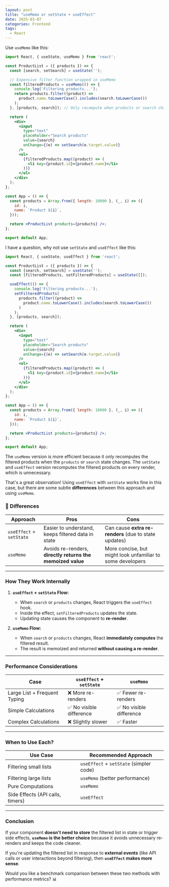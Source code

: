 ```yaml
---
layout: post
title: "useMemo or setState + useEffect"
date: 2025-03-07
categories: Frontend
tags:
  - React
---
```


Use `useMemo` like this:

```jsx
import React, { useState, useMemo } from 'react';

const ProductList = ({ products }) => {
  const [search, setSearch] = useState('');

  // Expensive filter function wrapped in useMemo
  const filteredProducts = useMemo(() => {
    console.log('Filtering products...');
    return products.filter((product) =>
      product.name.toLowerCase().includes(search.toLowerCase())
    );
  }, [products, search]); // Only recompute when products or search changes

  return (
    <div>
      <input
        type="text"
        placeholder="Search products"
        value={search}
        onChange={(e) => setSearch(e.target.value)}
      />
      <ul>
        {filteredProducts.map((product) => (
          <li key={product.id}>{product.name}</li>
        ))}
      </ul>
    </div>
  );
};

const App = () => {
  const products = Array.from({ length: 10000 }, (_, i) => ({
    id: i,
    name: `Product ${i}`,
  }));

  return <ProductList products={products} />;
};

export default App;
```

I have a question, why not use `setState` and `useEffect` like this:

```jsx
import React, { useState, useEffect } from 'react';

const ProductList = ({ products }) => {
  const [search, setSearch] = useState('');
  const [filteredProducts, setFilteredProducts] = useState([]);

  useEffect(() => {
    console.log('Filtering products...');
    setFilteredProducts(
      products.filter((product) =>
        product.name.toLowerCase().includes(search.toLowerCase())
      )
    );
  }, [products, search]);

  return (
    <div>
      <input
        type="text"
        placeholder="Search products"
        value={search}
        onChange={(e) => setSearch(e.target.value)}
      />
      <ul>
        {filteredProducts.map((product) => (
          <li key={product.id}>{product.name}</li>
        ))}
      </ul>
    </div>
  );
};

const App = () => {
  const products = Array.from({ length: 10000 }, (_, i) => ({
    id: i,
    name: `Product ${i}`,
  }));

  return <ProductList products={products} />;
};

export default App;
```

The `useMemo` version is more efficient because it only recomputes the filtered products when the `products` or `search` state changes. The `setState` and `useEffect` version recomputes the filtered products on every render, which is unnecessary.

That's a great observation! Using `useEffect` with `setState` works fine in this case, but there are some subtle **differences** between this approach and using `useMemo`.

### 🔑 Differences
| Approach              | Pros                         | Cons                         |
|---------------------|-----------------------------|-----------------------------|
| `useEffect` + `setState` | Easier to understand, keeps filtered data in state | Can cause **extra re-renders** (due to state updates) |
| `useMemo`           | Avoids re-renders, **directly returns the memoized value** | More concise, but might look unfamiliar to some developers |

---

### How They Work Internally
1. **`useEffect` + `setState` Flow:**
   - When `search` or `products` changes, React triggers the `useEffect` hook.
   - Inside the effect, `setFilteredProducts` updates the state.
   - Updating state causes the component to **re-render**.

2. **`useMemo` Flow:**
   - When `search` or `products` changes, React **immediately computes** the filtered result.
   - The result is memoized and returned **without causing a re-render**.

---

### Performance Considerations
| Case                  | `useEffect` + `setState` | `useMemo` |
|---------------------|-----------------------------|----------|
| Large List + Frequent Typing | ❌ More re-renders | ✅ Fewer re-renders |
| Simple Calculations    | ✅ No visible difference | ✅ No visible difference |
| Complex Calculations   | ❌ Slightly slower        | ✅ Faster |

---

### When to Use Each?
| Use Case               | Recommended Approach |
|-----------------------|---------------------|
| Filtering small lists  | `useEffect` + `setState` (simpler code) |
| Filtering large lists  | `useMemo` (better performance) |
| Pure Computations      | `useMemo` |
| Side Effects (API calls, timers) | `useEffect` |

---

### Conclusion
If your component **doesn't need to store** the filtered list in state or trigger side effects, **`useMemo` is the better choice** because it avoids unnecessary re-renders and keeps the code cleaner.

If you're updating the filtered list in response to **external events** (like API calls or user interactions beyond filtering), then **`useEffect` makes more sense**.

Would you like a benchmark comparison between these two methods with performance metrics? 📊



